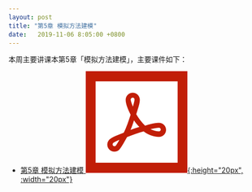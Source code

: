 ```yaml
---
layout: post
title: "第5章 模拟方法建模"
date:   2019-11-06 8:05:00 +0800
---
```


本周主要讲课本第5章「模拟方法建模」，主要课件如下：

- [第5章 模拟方法建模 ![课件][pdf_icon]{:height="20px", :width="20px"}][pdf]

[pdf_icon]: /assets/images/pdf.svg
[pdf]: /slides/chap05.pdf
